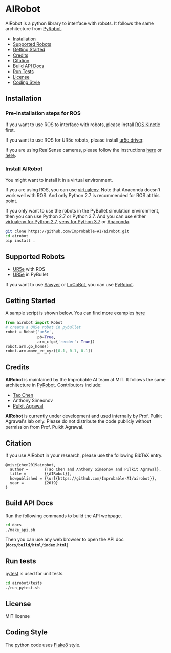 # AIRobot

AIRobot is a python library to interface with robots. It follows the same architecture from [PyRobot](https://pyrobot.org).
- [Installation](#installation)
- [Supported Robots](#supported-robots)
- [Getting Started](#getting-started)
- [Credits](#credits)
- [Citation](#citation)
- [Build API Docs](#build-api-docs)
- [Run Tests](#run-tests)
- [License](#license)
- [Coding Style](#coding-style)


## Installation

### Pre-installation steps for ROS 

If you want to use ROS to interface with robots, please install [ROS Kinetic](http://wiki.ros.org/kinetic/Installation/Ubuntu) first.

If you want to use ROS for UR5e robots, please install [ur5e driver](https://github.com/Improbable-AI/ur5e_robotiq_2f140). 

If you are using RealSense cameras, please follow the instructions [here](https://github.com/IntelRealSense/realsense-ros#installation-instructions) or [here](https://github.com/Improbable-AI/camera_calibration/tree/qa).

### Install AIRobot

You might want to install it in a virtual environment. 

If you are using ROS, you can use [virtualenv](https://virtualenv.pypa.io/en/latest/installation/). Note that Anaconda doesn't work well with ROS. And only Python 2.7 is recommended for ROS at this point.

If you only want to use the robots in the PyBullet simulation environment, then you can use Python 2.7 or Python 3.7. And you can use either [virtualenv for Python 2.7](https://virtualenv.pypa.io/en/latest/installation/), [venv for Python 3.7](https://docs.python.org/3.7/tutorial/venv.html) or [Anaconda](https://docs.anaconda.com/anaconda/install/linux/).

```bash
git clone https://github.com/Improbable-AI/airobot.git
cd airobot
pip install .
```

## Supported Robots
* [UR5e](https://www.universal-robots.com/products/ur5-robot/) with ROS
* [UR5e](https://www.universal-robots.com/products/ur5-robot/) in PyBullet

If you want to use [Sawyer](https://www.rethinkrobotics.com/sawyer) or [LoCoBot](https://locobot-website.netlify.com/), you can use [PyRobot](https://pyrobot.org).

## Getting Started
A sample script is shown below. You can find more examples [here](https://github.com/Improbable-AI/airobot/examples)

```python
from airobot import Robot
# create a UR5e robot in pybullet
robot = Robot('ur5e',
              pb=True,
              arm_cfg={'render': True})
robot.arm.go_home()
robot.arm.move_ee_xyz([0.1, 0.1, 0.1])
```

## Credits
**AIRobot** is maintained by the Improbable AI team at MIT. It follows the same architecture in [PyRobot](https://pyrobot.org). Contributors include:
* [Tao Chen](https://taochenshh.github.io/)
* Anthony Simeonov
* [Pulkit Agrawal](http://people.csail.mit.edu/pulkitag/)

**AIRobot** is currently under development and used internally by Prof. Pulkit Agrawal's lab only. Please do not distribute the code publicly without permission from Prof. Pulkit Agrawal.

## Citation

If you use AIRobot in your research, please use the following BibTeX entry.
```
@misc{chen2019airobot,
  author =       {Tao Chen and Anthony Simeonov and Pulkit Agrawal},
  title =        {{AIRobot}},
  howpublished = {\url{https://github.com/Improbable-AI/airobot}},
  year =         {2019}
}
```

## Build API Docs

Run the following commands to build the API webpage.

```bash
cd docs
./make_api.sh
```

Then you can use any web browser to open the API doc (**`docs/build/html/index.html`**)

## Run tests

[pytest](https://docs.pytest.org/en/latest/) is used for unit tests.
```bash
cd airobot/tests
./run_pytest.sh
```

## License
MIT license

## Coding Style

The python code uses [Flake8](https://pypi.org/project/flake8/) style.




